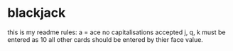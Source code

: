 # blackjack
this is my readme
rules:
a = ace no capitalisations accepted
j, q, k must be entered as 10
all other cards should be entered by thier face value.
